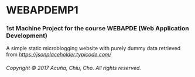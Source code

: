 # WEBAPDEMP1
### 1st Machine Project for the course WEBAPDE (Web Application Development)

A simple static microblogging website with purely dummy data retrieved from _https://jsonplaceholder.typicode.com/_


###### _Copyright © 2017 Acuña, Chiu, Cho. All rights reserved._
